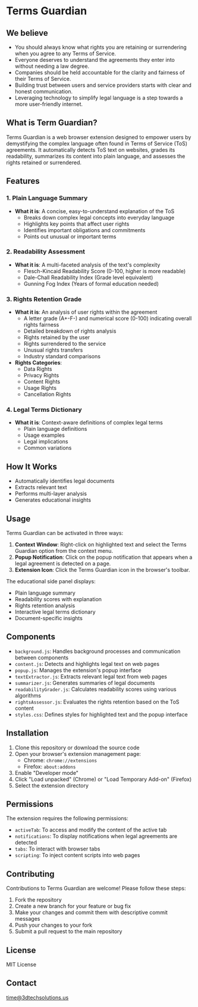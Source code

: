 # Terms Guardian

## We believe

- You should always know what rights you are retaining or surrendering when you agree to any Terms of Service.
- Everyone deserves to understand the agreements they enter into without needing a law degree.
- Companies should be held accountable for the clarity and fairness of their Terms of Service.
- Building trust between users and service providers starts with clear and honest communication.
- Leveraging technology to simplify legal language is a step towards a more user-friendly internet.

## What is Term Guardian?

Terms Guardian is a web browser extension designed to empower users by demystifying the complex language often found in Terms of Service (ToS) agreements. It automatically detects ToS text on websites, grades its readability, summarizes its content into plain language, and assesses the rights retained or surrendered.

## Features

### 1. Plain Language Summary
- **What it is**: A concise, easy-to-understand explanation of the ToS
  - Breaks down complex legal concepts into everyday language
  - Highlights key points that affect user rights
  - Identifies important obligations and commitments
  - Points out unusual or important terms

### 2. Readability Assessment
- **What it is**: A multi-faceted analysis of the text's complexity
  - Flesch-Kincaid Readability Score (0-100, higher is more readable)
  - Dale-Chall Readability Index (Grade level equivalent)
  - Gunning Fog Index (Years of formal education needed)

### 3. Rights Retention Grade
- **What it is**: An analysis of user rights within the agreement
  - A letter grade (A+-F-) and numerical score (0-100) indicating overall rights fairness
  - Detailed breakdown of rights analysis
  - Rights retained by the user
  - Rights surrendered to the service
  - Unusual rights transfers
  - Industry standard comparisons
- **Rights Categories**:
  - Data Rights
  - Privacy Rights
  - Content Rights
  - Usage Rights
  - Cancellation Rights

### 4. Legal Terms Dictionary
- **What it is**: Context-aware definitions of complex legal terms
  - Plain language definitions
  - Usage examples
  - Legal implications
  - Common variations

## How It Works

- Automatically identifies legal documents
- Extracts relevant text
- Performs multi-layer analysis
- Generates educational insights

## Usage

Terms Guardian can be activated in three ways:

1. **Context Window**: Right-click on highlighted text and select the Terms Guardian option from the context menu.
2. **Popup Notification**: Click on the popup notification that appears when a legal agreement is detected on a page.
3. **Extension Icon**: Click the Terms Guardian icon in the browser's toolbar.

The educational side panel displays:
- Plain language summary
- Readability scores with explanation
- Rights retention analysis
- Interactive legal terms dictionary
- Document-specific insights

## Components

- `background.js`: Handles background processes and communication between components
- `content.js`: Detects and highlights legal text on web pages
- `popup.js`: Manages the extension's popup interface
- `textExtractor.js`: Extracts relevant legal text from web pages
- `summarizer.js`: Generates summaries of legal documents
- `readabilityGrader.js`: Calculates readability scores using various algorithms
- `rightsAssessor.js`: Evaluates the rights retention based on the ToS content
- `styles.css`: Defines styles for highlighted text and the popup interface

## Installation

1. Clone this repository or download the source code
2. Open your browser's extension management page:
   - Chrome: `chrome://extensions`
   - Firefox: `about:addons`
3. Enable "Developer mode"
4. Click "Load unpacked" (Chrome) or "Load Temporary Add-on" (Firefox)
5. Select the extension directory

## Permissions

The extension requires the following permissions:

- `activeTab`: To access and modify the content of the active tab
- `notifications`: To display notifications when legal agreements are detected
- `tabs`: To interact with browser tabs
- `scripting`: To inject content scripts into web pages

## Contributing

Contributions to Terms Guardian are welcome! Please follow these steps:

1. Fork the repository
2. Create a new branch for your feature or bug fix
3. Make your changes and commit them with descriptive commit messages
4. Push your changes to your fork
5. Submit a pull request to the main repository

## License

MIT License

## Contact

time@3dtechsolutions.us
